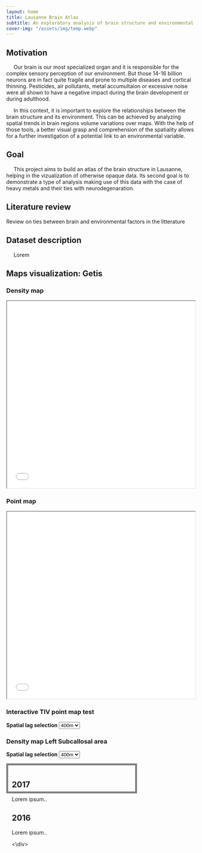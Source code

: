```yaml
---
layout: home
title: Lausanne Brain Atlas
subtitle: An exploratory analysis of brain structure and environmental parameters
cover-img: "/assets/img/temp.webp"
---
```


## Motivation

&nbsp;&nbsp;&nbsp;&nbsp; Our brain is our most specialized organ and it is responsible for the complex sensory perception of our environment. But those 14-16 billion neurons are in fact quite fragile and prone to multiple diseases and cortical thinning. Pesticides, air pollutants, metal accumultaion or excessive noise were all shown to have a negative impact during the brain development or during adulthood. 

&nbsp;&nbsp;&nbsp;&nbsp; In this context, it is important to explore the relationships between the brain structure and its environment. This can be achieved by analyzing spatial trends in brain regions volume variations over maps. With the help of those tools, a better visual grasp and comprehension of the spatiality allows for a further investigation of a potential link to an environmental variable.

## Goal

&nbsp;&nbsp;&nbsp;&nbsp; This project aims to build an atlas of the brain structure in Lausanne, helping in the vizualization of otherwise opaque data. Its second goal is to demonstrate a type of analysis making use of this data with the case of heavy metals and their ties with neurodegenaration.

## Literature review

Review on ties between brain and environmental factors in the litterature

## Dataset description

&nbsp;&nbsp;&nbsp;&nbsp; Lorem


## Maps visualization: Getis 

### Density map
<iframe src="maps/map_dense.html" width="100%" height="500px"></iframe>

### Point map
<iframe src="maps/map_points.html" width="100%" height="500px"></iframe>



### Interactive TIV point map test

**Spatial lag selection**
<select id="variableSelect">
    <option value="CG400_X_F2_F2_TIV_adj">400m</option>
    <option value="CG500_X_F2_F2_TIV_adj">500m</option>
    <option value="CG600_X_F2_F2_TIV_adj">600m</option>
    <option value="CG800_X_F2_F2_TIV_adj">800m</option>
</select>

<!-- Container to display the map -->
<div id="mapContainer"></div>

<!-- Script to handle map display based on user selection -->
<script>
    function displayMap() {
        var selectedVariable = document.getElementById("variableSelect").value;
        
        // Code to display the map based on the selectedVariable
        var iframe = document.createElement('iframe');
        iframe.src = "maps/map_points_" + selectedVariable + ".html";
        iframe.width = "90%";
        iframe.height = "400px";
        
        // Replace the content of mapContainer with the updated map
        var mapContainer = document.getElementById("mapContainer");
        mapContainer.innerHTML = '';
        mapContainer.appendChild(iframe);
    }

    document.getElementById("variableSelect").addEventListener("change", displayMap);

    displayMap();
</script>



### Density map Left Subcallosal area

**Spatial lag selection**
<select id="variableSelect1">
    <option value="CL400_X_F2_F2_LeftSCASubcallosalArea_adj">400m</option>
    <option value="CL500_X_F2_F2_LeftSCASubcallosalArea_adj">500m</option>
    <option value="CL600_X_F2_F2_LeftSCASubcallosalArea_adj">600m</option>
    <option value="CL800_X_F2_F2_LeftSCASubcallosalArea_adj">800m</option>
</select>

<!-- Container to display the map -->
<div id="mapContainer1"></div>

<!-- Script to handle map display based on user selection -->
<script>
    function displayMap1() {
        var selectedVariable = document.getElementById("variableSelect1").value;
        
        // Code to display the map based on the selectedVariable
        var iframe = document.createElement('iframe');
        iframe.src = "maps/LISA_map_density_" + selectedVariable + ".html";
        iframe.width = "90%";
        iframe.height = "400px";
        
        // Replace the content of mapContainer with the updated map
        var mapContainer = document.getElementById("mapContainer1");
        mapContainer.innerHTML = '';
        mapContainer.appendChild(iframe);
    }

    document.getElementById("variableSelect1").addEventListener("change", displayMap1);

    displayMap1();
</script>


<style>
.myDiv {
    width: 320px;
  height: 50px;
  padding: 10px;
  border: 5px solid gray;
  margin: 0;
}
</style>

<div class="myDiv">
    <div class="timeline">
      <div class="container left">
        <div class="content">
          <h2>2017</h2>
          <p>Lorem ipsum..</p>
        </div>
      </div>
      <div class="container right">
        <div class="content">
          <h2>2016</h2>
          <p>Lorem ipsum..</p>
        </div>
      </div>
    </div>
<\div>
